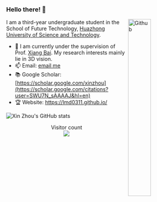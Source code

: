 ### Hello there! 👋

<img width="35%" align="right" alt="Github" src="https://user-images.githubusercontent.com/48678280/88862734-4903af80-d201-11ea-968b-9c939d88a37c.gif" />

I am a third-year undergraduate student  in the School of Future Technology, [Huazhong University of Science and Technology](http://english.hust.edu.cn/).

- 🔭 I am currently under the supervision of Prof. [Xiang Bai](https://scholar.google.com/citations?user=UeltiQ4AAAAJ&hl=en). My research interests mainly lie in 3D vision.
- 📫 Email: [email me](mailto:xzhou03@hust.edu.cn)
- 📚️ Google Scholar: [https://scholar.google.com/xinzhou](https://scholar.google.com/citations?user=SWU7N_sAAAAJ&hl=en)
- 🏆 Website: https://lmd0311.github.io/

  
![Xin Zhou's GitHub stats](https://github-readme-stats.vercel.app/api?username=LMD0311&show_icons=true)

<p align="center"> 
  Visitor count<br>
  <img src="https://profile-counter.glitch.me/LMD0311/count.svg" />
</p>
